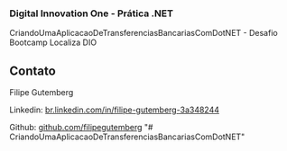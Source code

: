 ### Digital Innovation One - Prática .NET

CriandoUmaAplicacaoDeTransferenciasBancariasComDotNET - Desafio Bootcamp Localiza DIO

## Contato

Filipe Gutemberg

Linkedin:  [br.linkedin.com/in/filipe-gutemberg-3a348244](https://www.linkedin.com/in/filipe-gutemberg-3a348244)

Github:  [github.com/filipegutemberg](https://github.com/filipegutemberg)
"# CriandoUmaAplicacaoDeTransferenciasBancariasComDotNET" 
